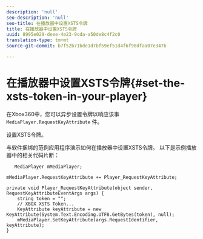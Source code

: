 ```yaml
---
description: 'null'
seo-description: 'null'
seo-title: 在播放器中设置XSTS令牌
title: 在播放器中设置XSTS令牌
uuid: 8995e029-deee-4e23-9cda-a50de8c4f2c0
translation-type: tm+mt
source-git-commit: b7f52b71bde1d7bf59ef51d4f6f90dfaa07e347b

---
```



# 在播放器中设置XSTS令牌{#set-the-xsts-token-in-your-player}

在Xbox360中，您可以异步设置令牌以响应该事 `MediaPlayer.RequestKeyAttribute` 件。

设置XSTS令牌。

与软件捆绑的范例应用程序演示如何在播放器中设置XSTS令牌。 以下是示例播放器中的相关代码片断：

```
   MediaPlayer mMediaPlayer;  
 
mMediaPlayer.RequestKeyAttribute += Player_RequestKeyAttribute;  
 
private void Player_RequestKeyAttribute(object sender, RequestKeyAttributeEventArgs args) {  
    string token = "";  
    // XBOX XSTS Token...  
    KeyAttribute keyAttribute = new KeyAttribute(System.Text.Encoding.UTF8.GetBytes(token), null);  
    mMediaPlayer.SetKeyAttribute(args.RequestIdentifier, keyAttribute);  
} 
```

